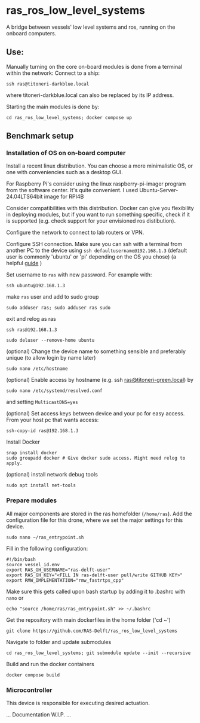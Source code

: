 # ras_ros_low_level_systems
A bridge between vessels' low level systems and ros, running on the onboard computers. 


## Use:
Manually turning on the core on-board modules is done from a terminal within the network:
Connect to a ship:
```
ssh ras@titoneri-darkblue.local
``` 
where titoneri-darkblue.local can also be replaced by its IP address. 

Starting the main modules is done by:
```
cd ras_ros_low_level_systems; docker compose up
```

## Benchmark setup
### Installation of OS on on-board computer
Install a recent linux distribution. You can choose a more minimalistic OS, or one with conveniencies such as a desktop GUI. 

For Raspberry Pi's consider using the linux raspberry-pi-imager program from the software center. It's quite convenient. I used Ubuntu-Server-24.04LTS64bit image for RPI4B

Consider compatibilities with this distribution. Docker can give you flexibility in deploying modules, but if you want to run something specific, check if it is supported (e.g. check support for your envisioned ros distibution).

Configure the network to connect to lab routers or VPN.

Configure SSH connection. Make sure you can ssh with a terminal from another PC to the device using `ssh defaultusername@192.168.1.3` (default user is commonly 'ubuntu' or 'pi' depending on the OS you chose) (a helpful [guide](https://phoenixnap.com/kb/ssh-permission-denied-publickey) )

Set username to `ras` with new password. For example with:
```shell
ssh ubuntu@192.168.1.3
```
make `ras` user and add to sudo group
```shell
sudo adduser ras; sudo adduser ras sudo
```
exit and relog as ras
```shell
ssh ras@192.168.1.3
```
```shell
sudo deluser --remove-home ubuntu
```

(optional) Change the device name to something sensible and preferably unique (to allow login by name later)
```shell
sudo nano /etc/hostname
```

(optional) Enable access by hostname (e.g. ssh ras@titoneri-green.local) by 
```shell
sudo nano /etc/systemd/resolved.conf
```
and setting `MulticastDNS=yes`


(optional) Set access keys between device and your pc for easy access. From your host pc that wants access:
```shell
ssh-copy-id ras@192.168.1.3
```

Install Docker
```shell
snap install docker
sudo groupadd docker # Give docker sudo access. Might need relog to apply.
```

(optional) install network debug tools
```shell
sudo apt install net-tools
```

### Prepare modules 
All major components are stored in the ras homefolder (`/home/ras`).
Add the configuration file for this drone, where we set the major settings for this device.
```shell
sudo nano ~/ras_entrypoint.sh
```
Fill in the following configuration:
```shell
#!/bin/bash
source vessel_id.env
export RAS_GH_USERNAME="ras-delft-user"
export RAS_GH_KEY="<FILL IN ras-delft-user pull/write GITHUB KEY>"
export RMW_IMPLEMENTATION="rmw_fastrtps_cpp"
```
 Make sure this gets called upon bash startup by adding it to .bashrc with `nano` or 
```shell
echo "source /home/ras/ras_entrypoint.sh" >> ~/.bashrc
```

Get the repository with main dockerfiles in the home folder ('cd ~')
```shell
git clone https://github.com/RAS-Delft/ras_ros_low_level_systems
```
Navigate to folder and update submodules
 ```shell
 cd ras_ros_low_level_systems; git submodule update --init --recursive
 ```

Build and run the docker containers
```shell
docker compose build
```

### Microcontroller
This device is responsible for executing desired actuation. 

... Documentation W.I.P. ...
